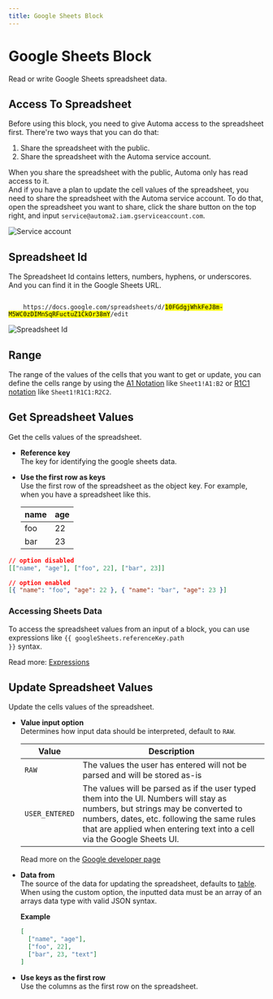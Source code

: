 ```yaml
---
title: Google Sheets Block
---
```


# Google Sheets Block

Read or write Google Sheets spreadsheet data.

## Access To Spreadsheet

Before using this block, you need to give Automa access to the spreadsheet first. There're two ways that you can do that:

1. Share the spreadsheet with the public.
2. Share the spreadsheet with the Automa service account.

When you share the spreadsheet with the public, Automa only has read access to it. <br> And if you have a plan to update the cell values of the spreadsheet, you need to share the spreadsheet with the Automa service account. To do that, open the spreadsheet you want to share, click the share button on the top right, and input `service@automa2.iam.gserviceaccount.com`.

![Service account](https://s3.ap-southeast-1.amazonaws.com/automa-pub/i/2024/12/03/mj8jg-g1.png)

## Spreadsheet Id

The Spreadsheet Id contains letters, numbers, hyphens, or underscores. And you can find it in the Google Sheets URL.

<code>
	https://docs.google.com/spreadsheets/d/<mark>10FGdgjWhkFeJ8m-M5WC0zDIMnSqRFuctuZ1CkOr38mY</mark>/edit
</code>

![Spreadsheet Id](https://s3.ap-southeast-1.amazonaws.com/automa-pub/i/2024/12/03/mj8jh-f2.png)

## Range

The range of the values of the cells that you want to get or update, you can define the cells range by using the [A1 Notation](https://developers.google.com/sheets/api/guides/concepts#expandable-1) like `Sheet1!A1:B2` or [R1C1 notation](https://developers.google.com/sheets/api/guides/concepts#expandable-2) like `Sheet1!R1C1:R2C2`.

## Get Spreadsheet Values

Get the cells values of the spreadsheet.

- **Reference key** <br> The key for identifying the google sheets data.

- **Use the first row as keys** <br> Use the first row of the spreadsheet as the object key. For example, when you have a spreadsheet like this.

  | name | age |
  | ---- | --- |
  | foo  | 22  |
  | bar  | 23  |

```json
// option disabled
[["name", "age"], ["foo", 22], ["bar", 23]]

// option enabled
[{ "name": "foo", "age": 22 }, { "name": "bar", "age": 23 }]
```

### Accessing Sheets Data

To access the spreadsheet values from an input of a block, you can use expressions like <code v-pre>{{ googleSheets.referenceKey.path }}</code> syntax.

Read more: [Expressions](../workflow/expressions.md)

## Update Spreadsheet Values

Update the cells values of the spreadsheet.

- **Value input option** <br> Determines how input data should be interpreted, default to `RAW`.

  | Value | Description |
  | --- | --- |
  | `RAW` | The values the user has entered will not be parsed and will be stored as-is |
  | `USER_ENTERED` | The values will be parsed as if the user typed them into the UI. Numbers will stay as numbers, but strings may be converted to numbers, dates, etc. following the same rules that are applied when entering text into a cell via the Google Sheets UI. |

  Read more on the [Google developer page](https://developers.google.com/sheets/api/reference/rest/v4/ValueInputOption)

- **Data from** <br> The source of the data for updating the spreadsheet, defaults to [table](../workflow/table.md). When using the custom option, the inputted data must be an array of an arrays data type with valid JSON syntax.

  **Example**

  ```json
  [
    ["name", "age"],
    ["foo", 22],
    ["bar", 23, "text"]
  ]
  ```

- **Use keys as the first row** <br> Use the columns as the first row on the spreadsheet.
